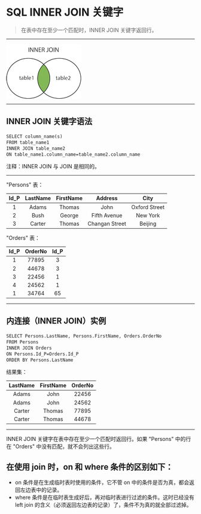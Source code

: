 # SQL INNER JOIN 关键字
> 在表中存在至少一个匹配时，INNER JOIN 关键字返回行。
---

<img src="/_markdownimg/img_innerjoin.gif" alt="图片名称" align=center />

---
## INNER JOIN 关键字语法
```
SELECT column_name(s)
FROM table_name1
INNER JOIN table_name2 
ON table_name1.column_name=table_name2.column_name
```
注释：INNER JOIN 与 JOIN 是相同的。

---
"Persons" 表：

Id_P | LastName | FirstName | Address | City
:--:|:--:|:--:|:--:|:--:
1|Adams|Thomas|John|Oxford Street|London
2|Bush|George|Fifth Avenue|New York
3|Carter|Thomas|Changan Street|Beijing

"Orders" 表：

Id_P | OrderNo | Id_P
:--:|:--:|:--:
1|77895|3
2|44678|3
3|22456|1
4|24562|1
1|34764|65

---
## 内连接（INNER JOIN）实例
```
SELECT Persons.LastName, Persons.FirstName, Orders.OrderNo
FROM Persons
INNER JOIN Orders
ON Persons.Id_P=Orders.Id_P
ORDER BY Persons.LastName
```
结果集：

LastName|FirstName|OrderNo
:--:|:--:|:--:
Adams|John|22456
Adams|John|24562
Carter|Thomas|77895
Carter|Thomas|44678

---
INNER JOIN 关键字在表中存在至少一个匹配时返回行。如果 "Persons" 中的行在 "Orders" 中没有匹配，就不会列出这些行。

## 在使用 join 时，on 和 where 条件的区别如下：
* on 条件是在生成临时表时使用的条件，它不管 on 中的条件是否为真，都会返回左边表中的记录。
* where 条件是在临时表生成好后，再对临时表进行过滤的条件。这时已经没有 left join 的含义（必须返回左边表的记录）了，条件不为真的就全部过滤掉。
